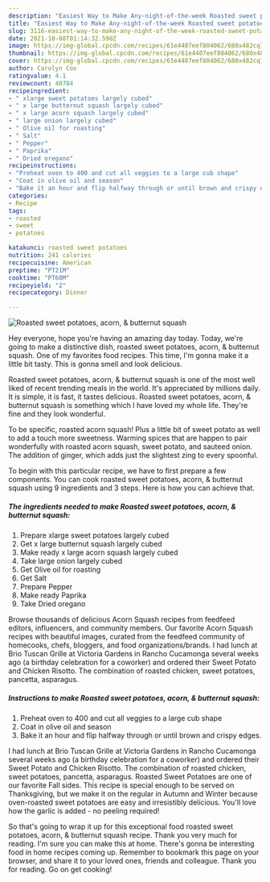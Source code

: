 ```yaml
---
description: "Easiest Way to Make Any-night-of-the-week Roasted sweet potatoes, acorn, &amp;amp; butternut squash"
title: "Easiest Way to Make Any-night-of-the-week Roasted sweet potatoes, acorn, &amp;amp; butternut squash"
slug: 3116-easiest-way-to-make-any-night-of-the-week-roasted-sweet-potatoes-acorn-and-amp-butternut-squash
date: 2021-10-08T01:14:32.590Z
image: https://img-global.cpcdn.com/recipes/61e4407eef804062/680x482cq70/roasted-sweet-potatoes-acorn-butternut-squash-recipe-main-photo.jpg
thumbnail: https://img-global.cpcdn.com/recipes/61e4407eef804062/680x482cq70/roasted-sweet-potatoes-acorn-butternut-squash-recipe-main-photo.jpg
cover: https://img-global.cpcdn.com/recipes/61e4407eef804062/680x482cq70/roasted-sweet-potatoes-acorn-butternut-squash-recipe-main-photo.jpg
author: Carolyn Cox
ratingvalue: 4.1
reviewcount: 40784
recipeingredient:
- " xlarge sweet potatoes largely cubed"
- " x large butternut squash largely cubed"
- " x large acorn squash largely cubed"
- " large onion largely cubed"
- " Olive oil for roasting"
- " Salt"
- " Pepper"
- " Paprika"
- " Dried oregano"
recipeinstructions:
- "Preheat oven to 400 and cut all veggies to a large cub shape"
- "Coat in olive oil and season"
- "Bake it an hour and flip halfway through or until brown and crispy edges."
categories:
- Recipe
tags:
- roasted
- sweet
- potatoes

katakunci: roasted sweet potatoes 
nutrition: 241 calories
recipecuisine: American
preptime: "PT21M"
cooktime: "PT60M"
recipeyield: "2"
recipecategory: Dinner

---
```



![Roasted sweet potatoes, acorn, &amp; butternut squash](https://img-global.cpcdn.com/recipes/61e4407eef804062/680x482cq70/roasted-sweet-potatoes-acorn-butternut-squash-recipe-main-photo.jpg)

Hey everyone, hope you're having an amazing day today. Today, we're going to make a distinctive dish, roasted sweet potatoes, acorn, &amp; butternut squash. One of my favorites food recipes. This time, I'm gonna make it a little bit tasty. This is gonna smell and look delicious.

Roasted sweet potatoes, acorn, &amp; butternut squash is one of the most well liked of recent trending meals in the world. It's appreciated by millions daily. It is simple, it is fast, it tastes delicious. Roasted sweet potatoes, acorn, &amp; butternut squash is something which I have loved my whole life. They're fine and they look wonderful.

To be specific, roasted acorn squash! Plus a little bit of sweet potato as well to add a touch more sweetness. Warming spices that are happen to pair wonderfully with roasted acorn squash, sweet potato, and sauteed onion. The addition of ginger, which adds just the slightest zing to every spoonful.


To begin with this particular recipe, we have to first prepare a few components. You can cook roasted sweet potatoes, acorn, &amp; butternut squash using 9 ingredients and 3 steps. Here is how you can achieve that.

<!--inarticleads1-->

##### The ingredients needed to make Roasted sweet potatoes, acorn, &amp; butternut squash:

1. Prepare  xlarge sweet potatoes largely cubed
1. Get  x large butternut squash largely cubed
1. Make ready  x large acorn squash largely cubed
1. Take  large onion largely cubed
1. Get  Olive oil for roasting
1. Get  Salt
1. Prepare  Pepper
1. Make ready  Paprika
1. Take  Dried oregano


Browse thousands of delicious Acorn Squash recipes from feedfeed editors, influencers, and community members. Our favorite Acorn Squash recipes with beautiful images, curated from the feedfeed community of homecooks, chefs, bloggers, and food organizations/brands. I had lunch at Brio Tuscan Grille at Victoria Gardens in Rancho Cucamonga several weeks ago (a birthday celebration for a coworker) and ordered their Sweet Potato and Chicken Risotto. The combination of roasted chicken, sweet potatoes, pancetta, asparagus. 

<!--inarticleads2-->

##### Instructions to make Roasted sweet potatoes, acorn, &amp; butternut squash:

1. Preheat oven to 400 and cut all veggies to a large cub shape
1. Coat in olive oil and season
1. Bake it an hour and flip halfway through or until brown and crispy edges.


I had lunch at Brio Tuscan Grille at Victoria Gardens in Rancho Cucamonga several weeks ago (a birthday celebration for a coworker) and ordered their Sweet Potato and Chicken Risotto. The combination of roasted chicken, sweet potatoes, pancetta, asparagus. Roasted Sweet Potatoes are one of our favorite Fall sides. This recipe is special enough to be served on Thanksgiving, but we make it on the regular in Autumn and Winter because oven-roasted sweet potatoes are easy and irresistibly delicious. You&#39;ll love how the garlic is added - no peeling required! 

So that's going to wrap it up for this exceptional food roasted sweet potatoes, acorn, &amp; butternut squash recipe. Thank you very much for reading. I'm sure you can make this at home. There's gonna be interesting food in home recipes coming up. Remember to bookmark this page on your browser, and share it to your loved ones, friends and colleague. Thank you for reading. Go on get cooking!
